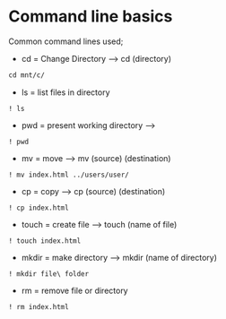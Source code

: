 # Command line basics

Common command lines used;

* cd = Change Directory --> cd (directory)
```css
cd mnt/c/
```
* ls = list files in directory
``` List files in directory
! ls
```
* pwd = present working directory -->
```
! pwd
```
* mv = move               --> mv (source) (destination)
```
! mv index.html ../users/user/
```
* cp = copy               --> cp (source) (destination)
```
! cp index.html
```
* touch = create file     --> touch (name of file)
```
! touch index.html
```
* mkdir = make directory  --> mkdir (name of directory)
```
! mkdir file\ folder
```
* rm = remove file or directory 
```
! rm index.html
```
